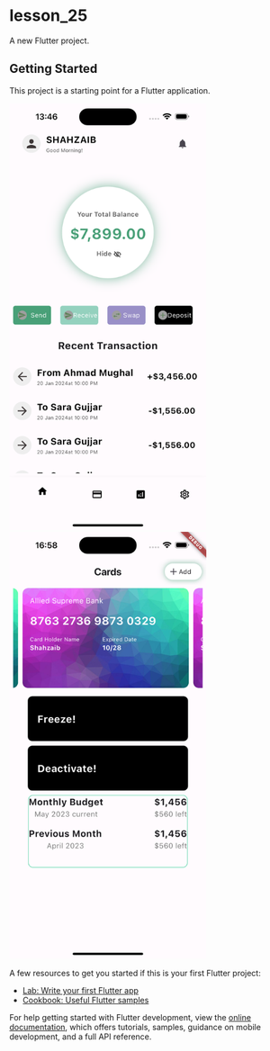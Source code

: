 # lesson_25

A new Flutter project.

## Getting Started

This project is a starting point for a Flutter application.

<img src="assets/task.png" width="350" title="hover text">
<img src="assets/rasm2.png" width="350" title="hover text">

A few resources to get you started if this is your first Flutter project:

- [Lab: Write your first Flutter app](https://docs.flutter.dev/get-started/codelab)
- [Cookbook: Useful Flutter samples](https://docs.flutter.dev/cookbook)

For help getting started with Flutter development, view the
[online documentation](https://docs.flutter.dev/), which offers tutorials,
samples, guidance on mobile development, and a full API reference.
